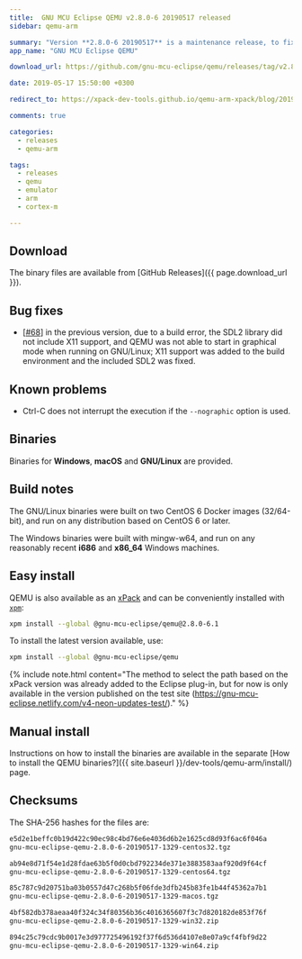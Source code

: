 ```yaml
---
title:  GNU MCU Eclipse QEMU v2.8.0-6 20190517 released
sidebar: qemu-arm

summary: "Version **2.8.0-6 20190517** is a maintenance release, to fix the bug affecting the graphical mode in GNU/Linux, introduced in the previous release."
app_name: "GNU MCU Eclipse QEMU"

download_url: https://github.com/gnu-mcu-eclipse/qemu/releases/tag/v2.8.0-6-20190517/

date: 2019-05-17 15:50:00 +0300

redirect_to: https://xpack-dev-tools.github.io/qemu-arm-xpack/blog/2019/05/17/qemu-v2-8-0-6-20190517-released/

comments: true

categories:
  - releases
  - qemu-arm

tags:
  - releases
  - qemu
  - emulator
  - arm
  - cortex-m

---
```


## Download

The binary files are available from [GitHub Releases]({{ page.download_url }}).

## Bug fixes

- [[#68](https://github.com/gnu-mcu-eclipse/qemu/issues/68)] in the
  previous version, due to a build error, the SDL2 library did not include
  X11 support, and QEMU was not able to start in graphical mode when
  running on GNU/Linux; X11 support was added to the build environment
  and the included SDL2 was fixed.

## Known problems

- Ctrl-C does not interrupt the execution if the `--nographic` option is used.

## Binaries

Binaries for **Windows**, **macOS** and **GNU/Linux** are provided.

## Build notes

The GNU/Linux binaries were built on two CentOS 6 Docker images (32/64-bit),
and run on any distribution based on CentOS 6 or later.

The Windows binaries were built with mingw-w64, and run on any reasonably
recent **i686** and **x86_64** Windows machines.

## Easy install

QEMU is also available as an
[xPack](https://www.npmjs.com/package/@gnu-mcu-eclipse/qemu) and can be
conveniently installed with [`xpm`](https://www.npmjs.com/package/xpm):

```sh
xpm install --global @gnu-mcu-eclipse/qemu@2.8.0-6.1
```

To install the latest version available, use:

```sh
xpm install --global @gnu-mcu-eclipse/qemu
```

{% include note.html content="The method to select the path based on the xPack version was already added to the Eclipse plug-in, but for now is only available in the version published on the test site (https://gnu-mcu-eclipse.netlify.com/v4-neon-updates-test/)." %}

## Manual install

Instructions on how to install the binaries are available in the separate [How to install the QEMU binaries?]({{ site.baseurl }}/dev-tools/qemu-arm/install/) page.

## Checksums

The SHA-256 hashes for the files are:

```txt
e5d2e1beffc0b19d422c90ec98c4bd76e6e4036d6b2e1625cd8d93f6ac6f046a
gnu-mcu-eclipse-qemu-2.8.0-6-20190517-1329-centos32.tgz

ab94e8d71f54e1d28fdae63b5f0d0cbd792234de371e3883583aaf920d9f64cf
gnu-mcu-eclipse-qemu-2.8.0-6-20190517-1329-centos64.tgz

85c787c9d20751ba03b0557d47c268b5f06fde3dfb245b83fe1b44f45362a7b1
gnu-mcu-eclipse-qemu-2.8.0-6-20190517-1329-macos.tgz

4bf582db378aeaa40f324c34f80356b36c4016365607f3c7d820182de853f76f
gnu-mcu-eclipse-qemu-2.8.0-6-20190517-1329-win32.zip

894c25c79cdc9b0017e3d977725496192f37f6d536d4107e8e07a9cf4fbf9d22
gnu-mcu-eclipse-qemu-2.8.0-6-20190517-1329-win64.zip
```
